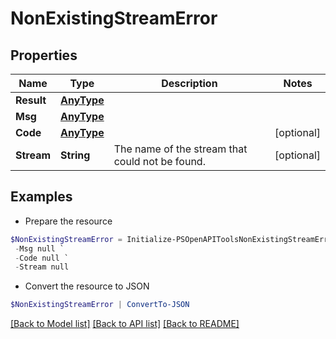 # NonExistingStreamError
## Properties

Name | Type | Description | Notes
------------ | ------------- | ------------- | -------------
**Result** | [**AnyType**](.md) |  | 
**Msg** | [**AnyType**](.md) |  | 
**Code** | [**AnyType**](.md) |  | [optional] 
**Stream** | **String** | The name of the stream that could not be found.  | [optional] 

## Examples

- Prepare the resource
```powershell
$NonExistingStreamError = Initialize-PSOpenAPIToolsNonExistingStreamError  -Result null `
 -Msg null `
 -Code null `
 -Stream null
```

- Convert the resource to JSON
```powershell
$NonExistingStreamError | ConvertTo-JSON
```

[[Back to Model list]](../README.md#documentation-for-models) [[Back to API list]](../README.md#documentation-for-api-endpoints) [[Back to README]](../README.md)

